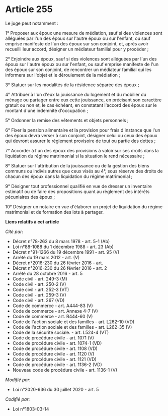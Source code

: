 # Article 255

Le juge peut notamment :

1° Proposer aux époux une mesure de médiation, sauf si des violences sont alléguées par l'un des époux sur l'autre époux ou
sur l'enfant, ou sauf emprise manifeste de l'un des époux sur son conjoint, et, après avoir recueilli leur accord, désigner
un médiateur familial pour y procéder ;

2° Enjoindre aux époux, sauf si des violences sont alléguées par l'un des époux sur l'autre époux ou sur l'enfant, ou sauf
emprise manifeste de l'un des époux sur son conjoint, de rencontrer un médiateur familial qui les informera sur l'objet et le
déroulement de la médiation ;

3° Statuer sur les modalités de la résidence séparée des époux ;

4° Attribuer à l'un d'eux la jouissance du logement et du mobilier du ménage ou partager entre eux cette jouissance, en
précisant son caractère gratuit ou non et, le cas échéant, en constatant l'accord des époux sur le montant d'une indemnité
d'occupation ;

5° Ordonner la remise des vêtements et objets personnels ;

6° Fixer la pension alimentaire et la provision pour frais d'instance que l'un des époux devra verser à son conjoint,
désigner celui ou ceux des époux qui devront assurer le règlement provisoire de tout ou partie des dettes ;

7° Accorder à l'un des époux des provisions à valoir sur ses droits dans la liquidation du régime matrimonial si la situation
le rend nécessaire ;

8° Statuer sur l'attribution de la jouissance ou de la gestion des biens communs ou indivis autres que ceux visés au 4°, sous
réserve des droits de chacun des époux dans la liquidation du régime matrimonial ;

9° Désigner tout professionnel qualifié en vue de dresser un inventaire estimatif ou de faire des propositions quant au
règlement des intérêts pécuniaires des époux ;

10° Désigner un notaire en vue d'élaborer un projet de liquidation du régime matrimonial et de formation des lots à partager.

**Liens relatifs à cet article**

_Cité par_:

  - Décret n°78-262 du 8 mars 1978 - art. 5-1 (Ab)
  - Loi n°88-1088 du 1 décembre 1988 - art. 23 (Ab)
  - Décret n°91-1266 du 19 décembre 1991 - art. 95 (V)
  - Arrêté du 19 mars 2012 - art. (V)
  - Décret n°2016-230 du 26 février 2016 - art.
  - Décret n°2016-230 du 26 février 2016 - art. 2
  - Arrêté du 28 octobre 2016 - art. 5
  - Code civil - art. 249-3 (M)
  - Code civil - art. 250-2 (V)
  - Code civil - art. 252-3 (VT)
  - Code civil - art. 259-3 (V)
  - Code civil - art. 267 (VD)
  - Code de commerce - art. A444-83 (V)
  - Code de commerce - art. Annexe 4-7 (V)
  - Code de commerce - art. R444-60 (V)
  - Code de l'action sociale et des familles - art. L262-10 (VD)
  - Code de l'action sociale et des familles - art. L262-35 (V)
  - Code de la sécurité sociale. - art. L524-4 (VT)
  - Code de procédure civile - art. 1071 (V)
  - Code de procédure civile - art. 1074-1 (VD)
  - Code de procédure civile - art. 1108 (VD)
  - Code de procédure civile - art. 1120 (V)
  - Code de procédure civile - art. 1121 (VD)
  - Code de procédure civile - art. 1136-2 (VD)
  - Nouveau code de procédure civile - art. 1136-1 (V)

_Modifié par_:

  - Loi n°2020-936 du 30 juillet 2020 - art. 5

_Codifié par_:

  - Loi n°1803-03-14

